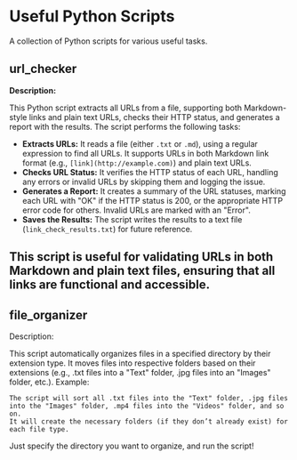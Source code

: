 # Useful Python Scripts
A collection of Python scripts for various useful tasks.

## url_checker

**Description:**

This Python script extracts all URLs from a file, supporting both Markdown-style links and plain text URLs, checks their HTTP status, and generates a report with the results. The script performs the following tasks:

- **Extracts URLs:** It reads a file (either `.txt` or `.md`), using a regular expression to find all URLs. It supports URLs in both Markdown link format (e.g., `[link](http://example.com)`) and plain text URLs.
- **Checks URL Status:** It verifies the HTTP status of each URL, handling any errors or invalid URLs by skipping them and logging the issue.
- **Generates a Report:** It creates a summary of the URL statuses, marking each URL with "OK" if the HTTP status is 200, or the appropriate HTTP error code for others. Invalid URLs are marked with an "Error".
- **Saves the Results:** The script writes the results to a text file (`link_check_results.txt`) for future reference.

This script is useful for validating URLs in both Markdown and plain text files, ensuring that all links are functional and accessible.
--
## file_organizer

Description:

This script automatically organizes files in a specified directory by their extension type. It moves files into respective folders based on their extensions (e.g., .txt files into a "Text" folder, .jpg files into an "Images" folder, etc.).
Example:

    The script will sort all .txt files into the "Text" folder, .jpg files into the "Images" folder, .mp4 files into the "Videos" folder, and so on.
    It will create the necessary folders (if they don’t already exist) for each file type.

Just specify the directory you want to organize, and run the script!
